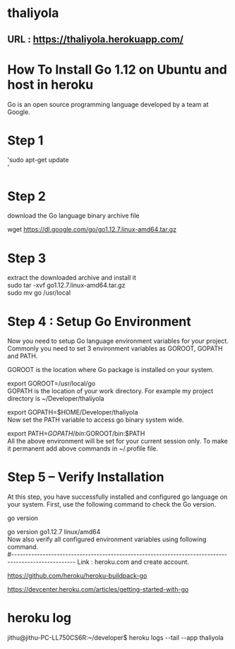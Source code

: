 # thaliyola

## URL : https://thaliyola.herokuapp.com/

# How To Install Go 1.12 on Ubuntu and host in heroku <br>
Go is an open source programming language developed by a team at Google.<br>

# Step 1 <br>
  'sudo apt-get update <br>'

# Step 2 <br>
download the Go language binary archive file <br>

wget https://dl.google.com/go/go1.12.7.linux-amd64.tar.gz <br>

# Step 3 <br>
extract the downloaded archive and install it <br>
sudo tar -xvf go1.12.7.linux-amd64.tar.gz <br>
sudo mv go /usr/local  <br>


# Step 4 : Setup Go Environment <br>
Now you need to setup Go language environment variables for your project.<br>
Commonly you need to set 3 environment variables as GOROOT, GOPATH and PATH.<br>

GOROOT is the location where Go package is installed on your system. <br>

export GOROOT=/usr/local/go <br>
GOPATH is the location of your work directory. For example my project directory is ~/Developer/thaliyola<br>

export GOPATH=$HOME/Developer/thaliyola<br>
Now set the PATH variable to access go binary system wide.<br>

export PATH=$GOPATH/bin:$GOROOT/bin:$PATH<br>
All the above environment will be set for your current session only. To make it permanent add above commands in ~/.profile file.<br>

# Step 5 – Verify Installation<br>
At this step, you have successfully installed and configured go language on your system. First, use the following command to check the Go version.<br>

go version<br>

go version go1.12.7 linux/amd64<br>
Now also verify all configured environment variables using following command.<br>
#----------------------------------------------------------------------------------------------------
Link : heroku.com  and create account. <br>

https://github.com/heroku/heroku-buildpack-go  <br>

https://devcenter.heroku.com/articles/getting-started-with-go <br>


# heroku log

jithu@jithu-PC-LL750CS6R:~/developer$ heroku logs --tail --app thaliyola








